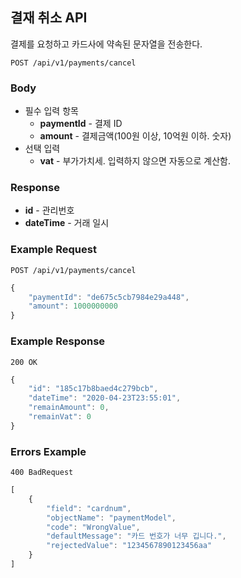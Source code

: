 ## 결재 취소 API

결제를 요청하고 카드사에 약속된 문자열을 전송한다.

`POST /api/v1/payments/cancel`

### Body

- 필수 입력 항목
  - **paymentId** - 결제 ID
  - **amount** - 결제금액(100원 이상, 10억원 이하. 숫자)
- 선택 입력
  - **vat** - 부가가치세. 입력하지 않으면 자동으로 계산함.

### Response

- **id** - 관리번호
- **dateTime** - 거래 일시

### Example Request

`POST /api/v1/payments/cancel`

```javascript
{
    "paymentId": "de675c5cb7984e29a448",
    "amount": 1000000000
}
```

### Example Response

`200 OK`

```javascript
{
    "id": "185c17b8baed4c279bcb",
    "dateTime": "2020-04-23T23:55:01",
    "remainAmount": 0,
    "remainVat": 0
}
```

### Errors Example

`400 BadRequest`

```javascript
[
    {
        "field": "cardnum",
        "objectName": "paymentModel",
        "code": "WrongValue",
        "defaultMessage": "카드 번호가 너무 깁니다.",
        "rejectedValue": "1234567890123456aa"
    }
]
```

